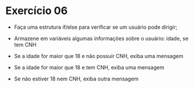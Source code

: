 # Exercício 06

* Faça uma estrutura if/else para verificar se um usuário pode dirigir;

* Armazene em variáveis algumas informações sobre o usuário: idade, se tem CNH

* Se a idade for maior que 18 e não possuir CNH, exiba uma mensagem

* Se a idade for maior que 18 e tem CNH, exiba uma mensagem

* Se não estiver 18 nem CNH, exiba outra mensagem